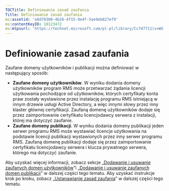 ```yaml
---
TOCTitle: Definiowanie zasad zaufania
Title: Definiowanie zasad zaufania
ms:assetid: 'e8d78300-4b26-4f15-9e4f-5ae9eb827ef9'
ms:contentKeyID: 18123472
ms:mtpsurl: 'https://technet.microsoft.com/pl-pl/library/Cc747711(v=WS.10)'
---
```


Definiowanie zasad zaufania
===========================

Zaufane domeny użytkowników i publikacji można definiować w następujący sposób:

-   **Zaufane domeny użytkowników**. W wyniku dodania domeny użytkowników program RMS może przetwarzać żądania licencji użytkowania pochodzące od użytkowników, których certyfikaty konta praw zostały wystawione przez instalację programu RMS istniejącą w innym drzewie usługi Active Directory, a więc innymi słowy przez inny klaster głównej certyfikacji. Zaufaną domenę użytkowników dodaje się przez zaimportowanie certyfikatu licencjodawcy serwera z instalacji, której ma dotyczyć zaufanie.
-   **Zaufane domeny publikacji**. W wyniku dodania domeny publikacji jeden serwer programu RMS może wystawiać licencje użytkowania na podstawie licencji publikacji wystawionych przez inny serwer programu RMS. Zaufaną domenę publikacji dodaje się przez zaimportowanie certyfikatu licencjodawcy serwera i klucza prywatnego serwera, którego ma dotyczyć zaufanie.

Aby uzyskać więcej informacji, zobacz sekcje „[Dodawanie i usuwanie zaufanych domen użytkowników](https://technet.microsoft.com/7c440b15-01c4-49f1-b43c-00f67f3388c1)”i „[Dodawanie i usuwanie zaufanych domen publikacji](https://technet.microsoft.com/d87b502d-5497-4ccd-badf-f6807d587cee)” w dalszej części tego tematu. Aby uzyskać instrukcje krok po kroku, zobacz „[Ustanawianie zasad zaufania](https://technet.microsoft.com/6c2be3c2-1837-4de4-a72e-3ba3eec3321d)” w dalszej części tego tematu.
